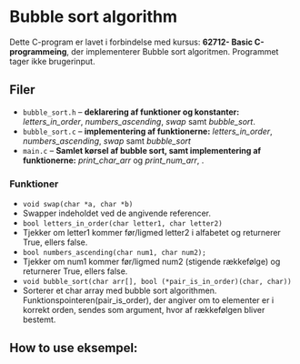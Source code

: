 # Bubble sort algorithm

Dette C-program er lavet i forbindelse med kursus: **62712- Basic C-programmeing**, 
der implementerer Bubble sort algoritmen. 
Programmet tager ikke brugerinput.

## Filer
- `bubble_sort.h` – **deklarering af funktioner og konstanter:**  *letters_in_order*, *numbers_ascending*, *swap* samt *bubble_sort*.
- `bubble_sort.c` – **implementering af funktionerne:** *letters_in_order*, *numbers_ascending*, *swap* samt *bubble_sort*
- `main.c` – **Samlet kørsel af bubble sort, samt implementering af funktionerne:** *print_char_arr* og *print_num_arr*,  .  

### Funktioner
- `void swap(char *a, char *b)`
- Swapper indeholdet ved de angivende referencer.  
- `bool letters_in_order(char letter1, char letter2)`
- Tjekker om letter1 kommer før/ligmed letter2 i alfabetet og returnerer True, ellers false.
- `bool numbers_ascending(char num1, char num2);`
- Tjekker om num1 kommer før/ligmed num2 (stigende rækkefølge) og returnerer True, ellers false.
- `void bubble_sort(char arr[], bool (*pair_is_in_order)(char, char))`
- Sorterer et char array med bubble sort algorithmen. Funktionspointeren(pair_is_order), der angiver om to elementer er i korrekt orden, sendes som argument, hvor af rækkefølgen bliver bestemt.
  
## How to use eksempel:
 
